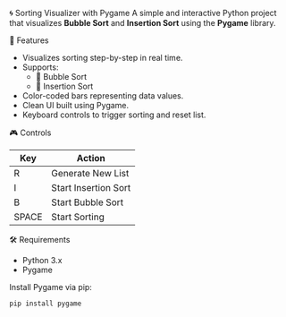  🌀 Sorting Visualizer with Pygame
A simple and interactive Python project that visualizes **Bubble Sort** and **Insertion Sort** using the **Pygame** library.


🚀 Features

- Visualizes sorting step-by-step in real time.
- Supports:
  - 🫧 Bubble Sort
  - 🧩 Insertion Sort
- Color-coded bars representing data values.
- Clean UI built using Pygame.
- Keyboard controls to trigger sorting and reset list.


🎮 Controls

| Key | Action               |
|-----|----------------------|
| R   | Generate New List    |
| I   | Start Insertion Sort |
| B   | Start Bubble Sort    |
| SPACE | Start Sorting      |

🛠️ Requirements

- Python 3.x
- Pygame

Install Pygame via pip:
```bash
pip install pygame
